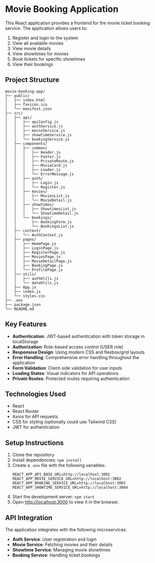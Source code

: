 # Movie Booking Application

This React application provides a frontend for the movie ticket booking service. The application allows users to:

1. Register and login to the system
2. View all available movies
3. View movie details
4. View showtimes for movies
5. Book tickets for specific showtimes
6. View their bookings

## Project Structure

```
movie-booking-app/
├── public/
│   ├── index.html
│   ├── favicon.ico
│   └── manifest.json
├── src/
│   ├── api/
│   │   ├── apiConfig.js
│   │   ├── authService.js
│   │   ├── movieService.js
│   │   ├── showtimeService.js
│   │   └── bookingService.js
│   ├── components/
│   │   ├── common/
│   │   │   ├── Header.js
│   │   │   ├── Footer.js
│   │   │   ├── PrivateRoute.js
│   │   │   ├── MovieCard.js
│   │   │   ├── Loader.js
│   │   │   └── ErrorMessage.js
│   │   ├── auth/
│   │   │   ├── Login.js
│   │   │   └── Register.js
│   │   ├── movies/
│   │   │   ├── MoviesList.js
│   │   │   └── MovieDetail.js
│   │   ├── showtimes/
│   │   │   ├── ShowtimesList.js
│   │   │   └── ShowtimeDetail.js
│   │   └── bookings/
│   │       ├── BookingForm.js
│   │       └── BookingsList.js
│   ├── context/
│   │   └── AuthContext.js
│   ├── pages/
│   │   ├── HomePage.js
│   │   ├── LoginPage.js
│   │   ├── RegisterPage.js
│   │   ├── MoviesPage.js
│   │   ├── MovieDetailPage.js
│   │   ├── BookingPage.js
│   │   └── ProfilePage.js
│   ├── utils/
│   │   ├── authUtils.js
│   │   └── dateUtils.js
│   ├── App.js
│   ├── index.js
│   └── styles.css
├── .env
├── package.json
└── README.md
```

## Key Features

- **Authentication**: JWT-based authentication with token storage in localStorage
- **Authorization**: Role-based access control (USER role)
- **Responsive Design**: Using modern CSS and flexbox/grid layouts
- **Error Handling**: Comprehensive error handling throughout the application
- **Form Validation**: Client-side validation for user inputs
- **Loading States**: Visual indicators for API operations
- **Private Routes**: Protected routes requiring authentication

## Technologies Used

- React
- React Router
- Axios for API requests
- CSS for styling (optionally could use Tailwind CSS)
- JWT for authentication

## Setup Instructions

1. Clone the repository
2. Install dependencies: `npm install`
3. Create a `.env` file with the following variables:
   ```
   REACT_APP_API_BASE_URL=http://localhost:3001
   REACT_APP_MOVIE_SERVICE_URL=http://localhost:3002
   REACT_APP_BOOKING_SERVICE_URL=http://localhost:3003
   REACT_APP_SHOWTIME_SERVICE_URL=http://localhost:3004
   ```
4. Start the development server: `npm start`
5. Open [http://localhost:3000](http://localhost:3000) to view it in the browser.

## API Integration

The application integrates with the following microservices:
- **Auth Service**: User registration and login
- **Movie Service**: Fetching movies and their details
- **Showtime Service**: Managing movie showtimes
- **Booking Service**: Handling ticket bookings